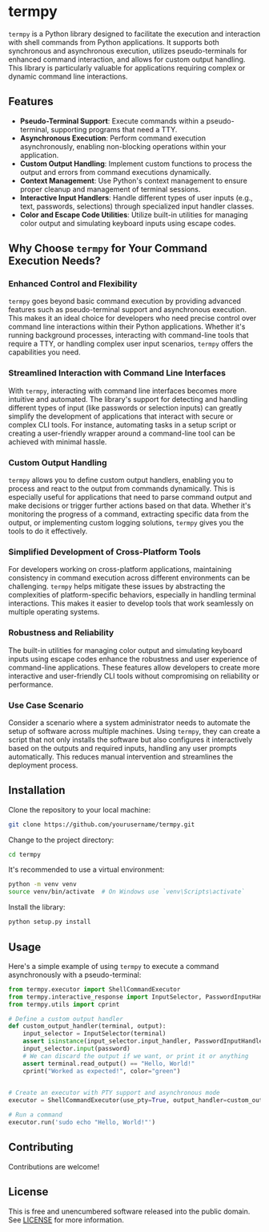 # termpy

`termpy` is a Python library designed to facilitate the execution and interaction with shell commands from Python applications. It supports both synchronous and asynchronous execution, utilizes pseudo-terminals for enhanced command interaction, and allows for custom output handling. This library is particularly valuable for applications requiring complex or dynamic command line interactions.

## Features

- **Pseudo-Terminal Support**: Execute commands within a pseudo-terminal, supporting programs that need a TTY.
- **Asynchronous Execution**: Perform command execution asynchronously, enabling non-blocking operations within your application.
- **Custom Output Handling**: Implement custom functions to process the output and errors from command executions dynamically.
- **Context Management**: Use Python's context management to ensure proper cleanup and management of terminal sessions.
- **Interactive Input Handlers**: Handle different types of user inputs (e.g., text, passwords, selections) through specialized input handler classes.
- **Color and Escape Code Utilities**: Utilize built-in utilities for managing color output and simulating keyboard inputs using escape codes.

## Why Choose `termpy` for Your Command Execution Needs?

### Enhanced Control and Flexibility

`termpy` goes beyond basic command execution by providing advanced features such as pseudo-terminal support and asynchronous execution. This makes it an ideal choice for developers who need precise control over command line interactions within their Python applications. Whether it's running background processes, interacting with command-line tools that require a TTY, or handling complex user input scenarios, `termpy` offers the capabilities you need.

### Streamlined Interaction with Command Line Interfaces

With `termpy`, interacting with command line interfaces becomes more intuitive and automated. The library's support for detecting and handling different types of input (like passwords or selection inputs) can greatly simplify the development of applications that interact with secure or complex CLI tools. For instance, automating tasks in a setup script or creating a user-friendly wrapper around a command-line tool can be achieved with minimal hassle.

### Custom Output Handling

`termpy` allows you to define custom output handlers, enabling you to process and react to the output from commands dynamically. This is especially useful for applications that need to parse command output and make decisions or trigger further actions based on that data. Whether it's monitoring the progress of a command, extracting specific data from the output, or implementing custom logging solutions, `termpy` gives you the tools to do it effectively.

### Simplified Development of Cross-Platform Tools

For developers working on cross-platform applications, maintaining consistency in command execution across different environments can be challenging. `termpy` helps mitigate these issues by abstracting the complexities of platform-specific behaviors, especially in handling terminal interactions. This makes it easier to develop tools that work seamlessly on multiple operating systems.

### Robustness and Reliability

The built-in utilities for managing color output and simulating keyboard inputs using escape codes enhance the robustness and user experience of command-line applications. These features allow developers to create more interactive and user-friendly CLI tools without compromising on reliability or performance.

### Use Case Scenario

Consider a scenario where a system administrator needs to automate the setup of software across multiple machines. Using `termpy`, they can create a script that not only installs the software but also configures it interactively based on the outputs and required inputs, handling any user prompts automatically. This reduces manual intervention and streamlines the deployment process.

## Installation

Clone the repository to your local machine:

```bash
git clone https://github.com/yourusername/termpy.git
```

Change to the project directory:

```bash
cd termpy
```

It's recommended to use a virtual environment:

```bash
python -m venv venv
source venv/bin/activate  # On Windows use `venv\Scripts\activate`
```

Install the library:

```bash
python setup.py install
```

## Usage

Here's a simple example of using `termpy` to execute a command asynchronously with a pseudo-terminal:

```python
from termpy.executor import ShellCommandExecutor
from termpy.interactive_response import InputSelector, PasswordInputHandler
from termpy.utils import cprint

# Define a custom output handler
def custom_output_handler(terminal, output):
    input_selector = InputSelector(terminal)
    assert isinstance(input_selector.input_handler, PasswordInputHandler)
    input_selector.input(password)
    # We can discard the output if we want, or print it or anything
    assert terminal.read_output() == "Hello, World!"
    cprint("Worked as expected!", color="green")
    

# Create an executor with PTY support and asynchronous mode
executor = ShellCommandExecutor(use_pty=True, output_handler=custom_output_handler)

# Run a command
executor.run('sudo echo "Hello, World!"')
```

## Contributing

Contributions are welcome!

## License

This is free and unencumbered software released into the public domain. See [LICENSE](LICENSE) for more information.

